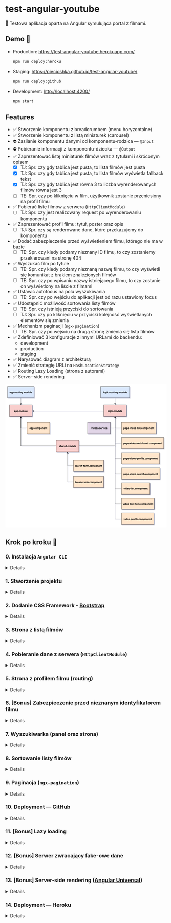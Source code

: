 # test-angular-youtube

:ledger: Testowa aplikacja oparta na Angular symulująca portal z filmami.

## Demo 🎉

* Production: <https://test-angular-youtube.herokuapp.com/>

    ```bash
    npm run deploy:heroku
    ```

* Staging: <https://piecioshka.github.io/test-angular-youtube/>

    ```bash
    npm run deploy:github
    ```

* Development: <http://localhost:4200/>

    ```bash
    npm start
    ```

## Features

* :white_check_mark: Stworzenie komponentu z breadcrumbem (menu horyzontalne)
* :white_check_mark: Stworzenie komponentu z listą miniaturek (carousel)
* :no_entry: Zasilanie komponentu danymi od komponentu-rodzica — `@Input`
* :no_entry: Pobieranie informacji z komponentu-dziecka — `@Output`
* :white_check_mark: Zaprezentować listę miniaturek filmów wraz z tytułami i skróconym opisem
    + [x] TJ: Spr. czy gdy tablica jest pusta, to lista filmów jest pusta
    + [x] TJ: Spr. czy gdy tablica jest pusta, to lista filmów wyświetla fallback tekst
    + [x] TJ: Spr. czy gdy tablica jest równa 3 to liczba wyrenderowanych filmów równa jest 3
    + [ ] TE: Spr. czy po kliknięciu w film, użytkownik zostanie przeniesiony na profil filmu
* :white_check_mark: Pobierać listę filmów z serwera (`HttpClientModule`)
    + [ ] TJ: Spr. czy jest realizowany request po wyrenderowaniu komponentu
* :white_check_mark: Zaprezentować profil filmu: tytuł, poster oraz opis
    + [ ] TJ: Spr. czy są renderowane dane, które przekazujemy do komponentu
* :white_check_mark: Dodać zabezpieczenie przed wyświetleniem filmu, którego nie ma w bazie
    + [ ] TE: Spr. czy kiedy podamy nieznany ID filmu, to czy zostaniemy przekierowani na stronę 404
* :white_check_mark: Wyszukać film po tytule
    + [ ] TE: Spr. czy kiedy podamy nieznaną nazwę filmu, to czy wyświetli się komunikat z brakiem znalezionych filmów
    + [ ] TE: Spr. czy po wpisaniu nazwy istniejącego filmu, to czy zostanie on wyświetlony na liście z filmami
* :white_check_mark: Ustawić autofocus na polu wyszukiwania
    + [ ] TE: Spr. czy po wejściu do aplikacji jest od razu ustawiony focus
* :white_check_mark: Udostępnić możliwość sortowania listy filmów
    + [ ] TE: Spr. czy istnieją przyciski do sortowania
    + [ ] TJ: Spr. czy po kliknięciu w przyciski kolejność wyświetlanych elementów się zmienia
* :white_check_mark: Mechanizm paginacji (`ngx-pagination`)
    + [ ] TE: Spr. czy po wejściu na drugą stronę zmienia się lista filmów
* :white_check_mark: Zdefiniować 3 konfiguracje z innymi URLami do backendu:
    + development
    + production
    + staging
* :white_check_mark: Narysować diagram z architekturą
* :white_check_mark: Zmienić strategię URLi na `HashLocationStrategy`
* :white_check_mark: Routing Lazy Loading (strona z autorami)
* :white_check_mark: Server-side rendering

![](./docs/scheme.png)

## Krok po kroku 👣

### 0. Instalacja `Angular CLI`

<details>

* `npm install -g @angular/cli`

</details>

### 1. Stworzenie projektu

<details>

* Create directory:

    ```bash
    mkdir test-angular-youtube
    ```

* Enter to new directory

    ```bash
    cd test-angular-youtube
    ```

* Generate an app

    ```bash
    ng new test-angular-youtube --directory . --minimal --routing --style css
    ```

</details>

### 2. Dodanie CSS Framework - [Bootstrap](https://getbootstrap.com/)

<details>

* Install `bootstrap` from npm by command

    ```bash
    npm i bootstrap
    ```

* Add new record in `angular.json` -> `projects/movies/architect/build/options/styles`

    ```text
    "node_modules/bootstrap/dist/css/bootstrap.css"
    ```

    WARNING: Restart server (`ng serve`) after change configuration file

* Use widgets:
    + `card` in `MovieListItemComponent`
    + `media object` in `MovieProfileComponent`

</details>

### 3. Strona z listą filmów

<details>

* Create files:
    + `src/app/app.components.html`
    + `src/app/app.components.css`
* In `src/app/app.components.ts` change in decorator metadata:
    + `template` -> `templateUrl`
    + `styles` -> `stylesUrl`
* Put paths into above props.
* Generate components:

    ```bash
    ng generate component page-home --spec false
    ng generate component page-movie-profile --spec false
    ng generate component movie-list --spec false
    ng generate component movie-list-item --spec false
    ng generate component movie-profile --spec false
    ```

* Create `src/app/components/` and put all components there
* Create `src/app/components/app/` and put all files with prefix `app.component`
* Build routing in `src/app/app-routing.module.ts`
    + '' = PageHomeComponent
    + 'movies/:id' = PageMovieProfileComponent

* Add link into main header which should redirect to home page
* Create file `src/assets/movies.json`
* Generate interfaces:

    ```bash
    ng generate interface movie
    ng generate interface movies
    ```

* Create directory to group interfaces in one place
* Rename interfaces:
    + `movie.ts` -> `movie.interface.ts`
    + `movies.ts` -> `movies.interface.ts`
* Create a component structure as below:

    ![](docs/scheme.png)

* Generate services:

    ```bash
    ng generate service movies --spec false
    ```

* Create (in service) methods:
    + `getMovies`
    + `getMovieById`

* Inject service `HttpClient` to make HTTP request to `/assets/movies.json` file

    ![](docs/architecture.png)

</details>

### 4. Pobieranie dane z serwera (`HttpClientModule`)

<details>

</details>

### 5. Strona z profilem filmu (routing)

<details>

</details>

### 6. [Bonus] Zabezpieczenie przed nieznanym identyfikatorem filmu

<details>

</details>

### 7. Wyszukiwarka (panel oraz strona)

<details>

</details>

### 8. Sortowanie listy filmów

<details>

</details>

### 9. Paginacja (`ngx-pagination`)

<details>

* Dodać paczkę [ngx-pagination](https://github.com/michaelbromley/ngx-pagination)
* Zaimportować do komponentu z logiką moduł `NgxPaginationModule`
* Osadzić komponent `pagination-controls` w komponencie listy
    + dodać binding input `(pageChange)="page = $event"`
    + przefiltrować kolekcję prezentowanych elementów
        `| paginate: { itemsPerPage: 10, currentPage: page }`

</details>

### 10. Deployment — GitHub

<details>

* Add new task in `package.json` -> `scripts`

    ```text
    "predeploy": "ng build --base-href=/warsawjs-workshop-29-movies/"
    "deploy": "NODE_DEBUG=gh-pages gh-pages -d dist/movies/"
    ```

</details>

### 11. [Bonus] Lazy loading

<details>

* Stworzyć nowy moduł: `ng g module static --routing`
* Stworzyć nowy komponent: `ng g component static/author-list --module static`
* `app.component.html`: Dodać link do `/authors` w stopce
* `app-routing.module.ts`: Stworzyć nowy route:

    ```js
    {
        path: 'authors',
        loadChildren: './static/static.module#StaticModule'
    }
    ```

* `static/static-routing.module.ts`: Stworzyć nowy route:

    ```js
    {
        path: '',
        component: PageAuthorListComponent
    }
    ```

</details>

### 12. [Bonus] Serwer zwracający fake-owe dane

<details>

* Wykorzystaj źródła, aby zapoznać się z tworzeniem fake-owych danych
    + <http://json-schema-faker.js.org/> - narzędzie, które buduje losowe dane w JSON
    + <http://json-schema.org> - specyfikacja budowania
    + <https://chancejs.com/> - biblioteka zwraca losowe dane w odpowiednim formacie
    + <https://github.com/marak/Faker.js/> - budowanie wielu losowych danych
* Stworzyć dwa polecenia:
    + `npm run build:mock` — polecenie powinno generować plik na podst. JSON Schema
    + `npm run start:mock` — polecenie powinno uruchomić `json-server`

</details>

### 13. [Bonus] Server-side rendering ([Angular Universal](https://angular.io/guide/universal))

<details>

* `app-routing.module.ts`: Wyłączyć strategię URLi (zakomentować `useHash`)
* Zainstaluj `npm install --save @angular/platform-server @nguniversal/module-map-ngfactory-loader ts-loader`
* `app.module.ts`: Użyj funkcji `BrowserModule.withServerTransition({ appId: 'test-angular-youtube' }),`
* `ng g module AppServer`
* `app.server.module.ts`:
    + Dodaj do tablicy `imports`:
        - `AppModule`
        - `ServerModule`
        - `ModuleMapLoaderModule`
    + Dodaj do tablicy `bootstrap`:
        - `AppComponent`
* `main.module.ts`: Weksportuj `AppServerModule`
* Skopiuj `tsconfig.app.json` do `tsconfig.server.json`
* `tsconfig.server.json`
    + `compilerOptions`
        `"module": "commonjs"`
    + `angularCompilerOptions`
        `"entryModule": "app/core/app.server.module#AppServerModule"`
* `angular.json`: dodać w sekcji `architect`

    ```json
    "server": {
        "builder": "@angular-devkit/build-angular:server",
        "options": {
            "outputPath": "dist/server",
            "main": "src/main.server.ts",
            "tsConfig": "src/tsconfig.server.json"
        }
    }
    ```

* Stwórz `server.ts` w katalogu głównym o treści takiej jak ost. listing
    w punkcie 4. <https://angular.io/guide/universal#step-4-set-up-a-server-to-run-universal-bundles>
* Stwórz `webpack.server.config.js` w katalogu głównym o treści jak w punkcie 5.
    <https://angular.io/guide/universal#step-5-pack-and-run-the-app-on-the-server>
* Dodać zadanie do `package.json` takie, które są zdefiniowane w:
    <https://angular.io/guide/universal#creating-scripts>
* `angular.json`: Zamienić:
    + `projects/test-angular-youtube/architect/build/options/outputPath` na `dist/browser`
    + `projects/test-angular-youtube/architect/server/options/outputPath` na `dist/server`
* `server.ts`: Zmienić `main.bundle` na `main` w okolicach 25 linijki
* Uruchom `npm run build:ssr && npm run serve:ssr`

</details>

### 14. Deployment — Heroku

<details>

</details>